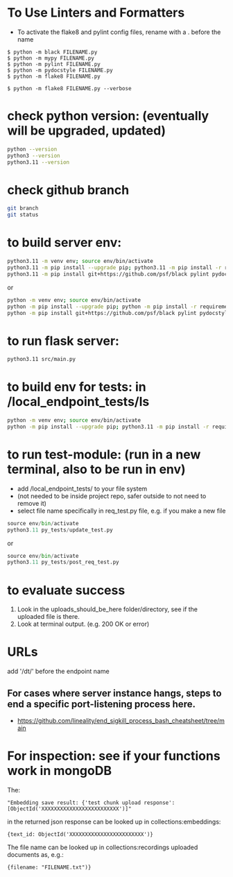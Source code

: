 
# To Use Linters and Formatters
- To activate the flake8 and pylint config files, rename with a . before the name
```
$ python -m black FILENAME.py
$ python -m mypy FILENAME.py
$ python -m pylint FILENAME.py
$ python -m pydocstyle FILENAME.py
$ python -m flake8 FILENAME.py

$ python -m flake8 FILENAME.py --verbose
```

# check python version: (eventually will be upgraded, updated)
```bash
python --version
python3 --version
python3.11 --version
```

# check github branch
```bash
git branch
git status
```

# to build server env:
```bash
python3.11 -m venv env; source env/bin/activate
python3.11 -m pip install --upgrade pip; python3.11 -m pip install -r requirements.txt
python3.11 -m pip install git+https://github.com/psf/black pylint pydocstyle flake8
```
or
```bash
python -m venv env; source env/bin/activate
python -m pip install --upgrade pip; python -m pip install -r requirements.txt
python -m pip install git+https://github.com/psf/black pylint pydocstyle flake8
```

# to run flask server:
```bash
python3.11 src/main.py
```

# to build env for tests: in /local_endpoint_tests/ls
```bash
python -m venv env; source env/bin/activate
python -m pip install --upgrade pip; python3.11 -m pip install -r requirements.txt
```

# to run test-module: (run in a new terminal, also to be run in env) 
- add /local_endpoint_tests/ to your file system 
- (not needed to be inside project repo, safer outside to not need to remove it)
- select file name specifically in req_test.py file, e.g. if you make a new file
```python
source env/bin/activate
python3.11 py_tests/update_test.py
```
or
```python
source env/bin/activate
python3.11 py_tests/post_req_test.py
```

# to evaluate success
1. Look in the uploads_should_be_here folder/directory, see if the uploaded file is there.
2. Look at terminal output. (e.g. 200 OK or error)

# URLs
add '/dt/' before the endpoint name

## For cases where server instance hangs, steps to end a specific port-listening process here.
- https://github.com/lineality/end_sigkill_process_bash_cheatsheet/tree/main


# For inspection: see if your functions work in mongoDB
The:
```
"Embedding save result: {'test chunk upload response': [ObjectId('XXXXXXXXXXXXXXXXXXXXXXXXX')]"
```
in the returned json response can be looked up in collections:embeddings:
```
{text_id: ObjectId('XXXXXXXXXXXXXXXXXXXXXXXX')}
```
The file name can be looked up in collections:recordings uploaded documents as, e.g.:
```
{filename: "FILENAME.txt")}
```
